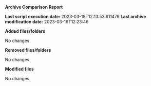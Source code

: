 <b>Archive Comparison Report</b>

<b>Last script execution date:</b> 2023-03-18T12:13:53.611476
<b>Last archive modification date:</b> 2023-03-16T12:23:46

<b>Added files/folders</b>

No changes

<b>Removed files/folders</b>

No changes

<b>Modified files</b>

No changes

